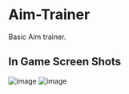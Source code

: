# Aim-Trainer
Basic Aim trainer.

## In Game Screen Shots
![image](https://user-images.githubusercontent.com/47148900/149491844-915358e9-3c19-4b17-ab0a-f9b5355c3daf.png)
![image](https://user-images.githubusercontent.com/47148900/149491944-67fdd2a6-02d7-40d6-9f8e-5c3dea8ef6ce.png)
